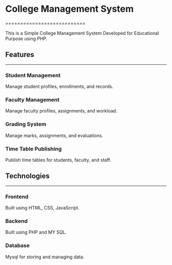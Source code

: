 # College Management System
===========================

This is a Simple College Management System Developed for Educational Purpose using PHP.

## Features
-------------

### Student Management
Manage student profiles, enrollments, and records.

### Faculty Management
Manage faculty profiles, assignments, and workload.

### Grading System
Manage marks, assignments, and evaluations.

### Time Table Publishing
Publish time tables for students, faculty, and staff.

## Technologies
-------------

### Frontend
Built using HTML, CSS, JavaScript.

### Backend
Built using PHP and MY SQL.

### Database
Mysql for storing and managing data.
